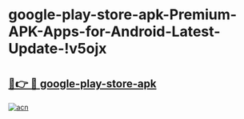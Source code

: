 # google-play-store-apk-Premium-APK-Apps-for-Android-Latest-Update-!v5ojx

# <h2><a href="https://phu14x.esa.edu.pl?title=google-play-store-apk&ref=v5ojx">🔗👉 🔴 google-play-store-apk</a></h2>

[![acn](https://github.com/user-attachments/assets/0f9c940e-d8b0-45ae-aac7-cd30a18b3e1c)](https://phu14x.esa.edu.pl?title=google-play-store-apk&ref=v5ojx)

